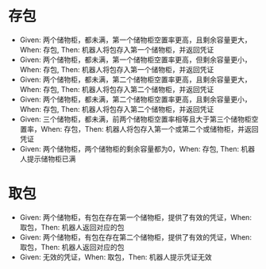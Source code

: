 # 存包
- Given: 两个储物柜，都未满，第一个储物柜空置率更高，且剩余容量更大，When: 存包, Then: 机器人将包存入第一个储物柜，并返回凭证
- Given: 两个储物柜，都未满，第一个储物柜空置率更高，但剩余容量更小，When: 存包, Then: 机器人将包存入第一个储物柜，并返回凭证
- Given: 两个储物柜，都未满，第二个储物柜空置率更高，且剩余容量更大，When: 存包, Then: 机器人将包存入第二个储物柜，并返回凭证
- Given: 两个储物柜，都未满，第二个储物柜空置率更高，且剩余容量更小，When: 存包, Then: 机器人将包存入第二个储物柜，并返回凭证
- Given: 三个储物柜，都未满，前两个储物柜空置率相等且大于第三个储物柜空置率，When: 存包，Then: 机器人将包存入第一个或第二个或储物柜，并返回凭证
- Given: 两个储物柜，两个储物柜的剩余容量都为0，When: 存包, Then: 机器人提示储物柜已满

# 取包
- Given: 两个储物柜，有包在存在第一个储物柜，提供了有效的凭证，When: 取包，Then: 机器人返回对应的包
- Given: 两个储物柜，有包在存在第二个储物柜，提供了有效的凭证，When: 取包，Then: 机器人返回对应的包
- Given: 无效的凭证，When: 取包，Then: 机器人提示凭证无效